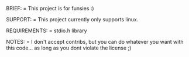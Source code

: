 BRIEF:
= This project is for funsies :)

SUPPORT:
= This project currently only supports linux.

REQUIREMENTS:
= stdio.h library

NOTES:
= I don't accept contribs, but you can do whatever
  you want with this code... as long as you dont
  violate the license ;)
